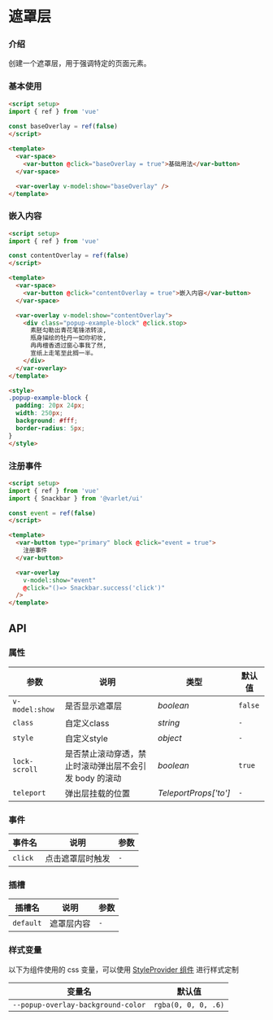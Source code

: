 # 遮罩层

### 介绍

创建一个遮罩层，用于强调特定的页面元素。


### 基本使用

```html
<script setup>
import { ref } from 'vue'
  
const baseOverlay = ref(false)
</script>

<template>
  <var-space>
    <var-button @click="baseOverlay = true">基础用法</var-button>
  </var-space>

  <var-overlay v-model:show="baseOverlay" />
</template>

```

### 嵌入内容

```html
<script setup>
import { ref } from 'vue'

const contentOverlay = ref(false)
</script>

<template>
  <var-space>
    <var-button @click="contentOverlay = true">嵌入内容</var-button>
  </var-space>

  <var-overlay v-model:show="contentOverlay">
    <div class="popup-example-block" @click.stop>
      素胚勾勒出青花笔锋浓转淡, 
      瓶身描绘的牡丹一如你初妆, 
      冉冉檀香透过窗心事我了然, 
      宣纸上走笔至此搁一半。
    </div>
  </var-overlay>
</template>

<style>
.popup-example-block {
  padding: 20px 24px;
  width: 250px;
  background: #fff;
  border-radius: 5px;
}
</style>
```

### 注册事件
```html
<script setup>
import { ref } from 'vue'
import { Snackbar } from '@varlet/ui'

const event = ref(false)
</script>

<template>
  <var-button type="primary" block @click="event = true">
    注册事件
  </var-button>

  <var-overlay
    v-model:show="event"
    @click="()=> Snackbar.success('click')"
  />
</template>

```

## API

### 属性

| 参数             | 说明                             | 类型                    | 默认值     |
|----------------|--------------------------------|-----------------------|---------|
| `v-model:show` | 是否显示遮罩层                        | _boolean_             | `false` |
| `class`        | 自定义class                       | _string_              | `-`     |
| `style`        | 自定义style                       | _object_              | `-`     |
| `lock-scroll`  | 是否禁止滚动穿透，禁止时滚动弹出层不会引发 body 的滚动 | _boolean_             | `true`  |
| `teleport`     | 弹出层挂载的位置                       | _TeleportProps['to']_ | `-`     |
### 事件

| 事件名     | 说明       | 参数  |
|---------|----------|-----|
| `click` | 点击遮罩层时触发 | `-` |

### 插槽

| 插槽名       | 说明    | 参数  |
|-----------|-------|-----|
| `default` | 遮罩层内容 | `-` |

### 样式变量
以下为组件使用的 css 变量，可以使用 [StyleProvider 组件](#/zh-CN/style-provider) 进行样式定制

| 变量名                                | 默认值                 |
|------------------------------------|---------------------|
| `--popup-overlay-background-color` | `rgba(0, 0, 0, .6)` |
